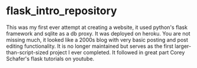 # flask_intro_repository

 This was my first ever attempt at creating a website, it used python's flask framework and
 sqlite as a db proxy. It was deployed on heroku. You are not missing much, it looked like a
 2000s blog with very basic posting and post editing functionality. It is no longer maintained
 but serves as the first larger-than-script-sized project I ever completed. It followed in great part
 Corey Schafer's flask tutorials on youtube.
 
